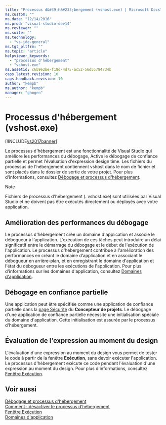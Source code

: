 ```yaml
---
title: "Processus d&#39;h&#233;bergement (vshost.exe) | Microsoft Docs"
ms.custom: ""
ms.date: "12/14/2016"
ms.prod: "visual-studio-dev14"
ms.reviewer: ""
ms.suite: ""
ms.technology: 
  - "vs-ide-general"
ms.tgt_pltfrm: ""
ms.topic: "article"
helpviewer_keywords: 
  - "processus d'hébergement"
  - "vshost.exe"
ms.assetid: c6b9e2be-f18d-4d75-ac52-56d55784734b
caps.latest.revision: 10
caps.handback.revision: 10
author: "kempb"
ms.author: "kempb"
manager: "ghogen"
---
```

# Processus d&#39;h&#233;bergement (vshost.exe)
[!INCLUDE[vs2017banner](../code-quality/includes/vs2017banner.md)]

Le processus d'hébergement est une fonctionnalité de Visual Studio qui améliore les performances du débogage, Active le débogage de confiance partielle et permet l'évaluation d'expression design time.  Les fichiers du processus de l'hébergement contiennent vshost dans le nom de fichier et sont placés dans le dossier de sortie de votre projet.  Pour plus d'informations, consultez [Débogage et processus d'hébergement](../debugger/debugging-and-the-hosting-process.md).  
  
> [!NOTE]
>  Fichiers de processus d'hébergement \(. vshost.exe\) sont utilisées par Visual Studio et ne doivent pas être exécutés directement ou déployés avec votre application.  
  
## Amélioration des performances du débogage  
 Le processus d'hébergement crée un domaine d'application et associe le débogueur à l'application.  L'exécution de ces tâches peut introduire un délai significatif entre le démarrage du débogage et le début de l'exécution de l'application.  Le processus d'hébergement contribue à l'amélioration des performances en créant le domaine d'application et en associant le débogueur en arrière\-plan, et en enregistrant le domaine d'application et l'état du débogueur entre les exécutions de l'application.  Pour plus d'informations sur les domaines d'application, consultez [Domaines d'application](../Topic/Application%20Domains.md).  
  
## Débogage en confiance partielle  
 Une application peut être spécifiée comme une application de confiance partielle dans la [page Sécurité](../ide/reference/security-page-project-designer.md) du **Concepteur de projets**.  Le débogage d'une application de confiance partielle nécessite une initialisation spéciale du domaine d'application.  Cette initialisation est assurée par le processus d'hébergement.  
  
## Évaluation de l'expression au moment du design  
 L'évaluation d'une expression au moment du design vous permet de tester le code à partir de la fenêtre **Exécution**, sans devoir exécuter l'application.  Le processus d'hébergement exécute ce code pendant l'évaluation d'une expression au moment du design.  Pour plus d'informations, consultez [Fenêtre Exécution](../ide/reference/immediate-window.md).  
  
## Voir aussi  
 [Débogage et processus d'hébergement](../debugger/debugging-and-the-hosting-process.md)   
 [Comment : désactiver le processus d'hébergement](../ide/how-to-disable-the-hosting-process.md)   
 [Fenêtre Exécution](../ide/reference/immediate-window.md)   
 [Domaines d'application](../Topic/Application%20Domains.md)